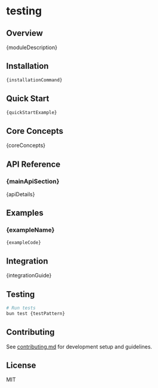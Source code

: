 # testing

## Overview

{moduleDescription}

## Installation

```bash
{installationCommand}
```

## Quick Start

```typescript
{quickStartExample}
```

## Core Concepts

{coreConcepts}

## API Reference

### {mainApiSection}

{apiDetails}

## Examples

### {exampleName}
```typescript
{exampleCode}
```

## Integration

{integrationGuide}

## Testing

```bash
# Run tests
bun test {testPattern}
```

## Contributing

See [contributing.md](../contributing.md) for development setup and guidelines.

## License

MIT